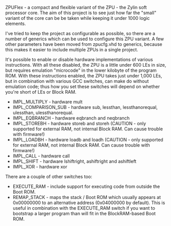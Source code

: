 ZPUFlex - a compact and flexible variant of the ZPU - the Zylin soft processor
core.  The aim of this project is to see just how far the "small" variant
of the core can be be taken while keeping it under 1000 logic elements.

I've tried to keep the project as configurable as possible, so there are a
number of generics which can be used to configure this ZPU variant.  A few
other parameters have been moved from zpucfg.vhd to generics, because this
makes it easier to include multiple ZPUs in a single project.

It's possible to enable or disable hardware implementations of
various instructions.  With all these disabled, the ZPU is a little under 600
LEs in size, but requires emulation "microcode" in the lower kilobyte of the
program ROM.  With these instructions enabled, the ZPU takes just under 1,000
LEs, but in combination with various GCC switches, can make do without
emulation code; thus how you set these switches will depend on whether you're
short of LEs or Block RAM.

* IMPL_MULTIPLY - hardware mult
* IMPL_COMPARISON_SUB - hardware sub, lessthan, lessthanorequal,
  ulessthan, ulessthanorequal.
* IMPL_EQBRANCH - hardware eqbranch and neqbranch
* IMPL_STOREBH - hardware storeb and storeh  (CAUTION - only supported for
  external RAM, not internal Block RAM.  Can cause trouble with firmware!)
* IMPL_LOADBH - hardware loadb and loadh   (CAUTION - only supported for
  external RAM, not internal Block RAM.  Can cause trouble with firmware!)
* IMPL_CALL - hardware call
* IMPL_SHIFT - hardware lshiftright, ashiftright and ashiftleft
* IMPL_XOR - hardware xor

There are a couple of other switches too:
* EXECUTE_RAM - include support for executing code from outside the Boot ROM.
* REMAP_STACK - maps the stack / Boot ROM which usually appears at 0x00000000
  to an alternative address (0x04000000 by default).
  This is useful in combination with the EXECUTE_RAM switch if you want
  to bootstrap a larger program than will fit in the BlockRAM-based Boot ROM.

